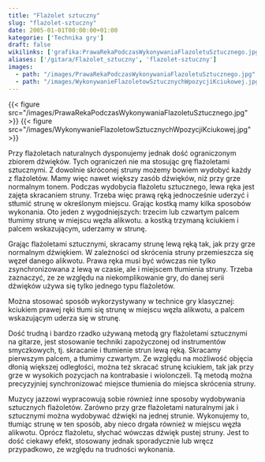```yaml
---
title: "Flażolet sztuczny"
slug: "flażolet-sztuczny"
date: 2005-01-01T00:00:00+01:00
kategorie: ['Technika gry']
draft: false
wikilinks: ['grafika:PrawaRekaPodczasWykonywaniaFlazoletuSztucznego.jpg', 'grafika:WykonywanieFlazoletowSztucznychWpozycjiKciukowej.jpg']
aliases: ['/gitara/Flażolet_sztuczny', 'flazolet-sztuczny']
images:
  - path: "/images/PrawaRekaPodczasWykonywaniaFlazoletuSztucznego.jpg"
  - path: "/images/WykonywanieFlazoletowSztucznychWpozycjiKciukowej.jpg"
---
```

{{< figure src="/images/PrawaRekaPodczasWykonywaniaFlazoletuSztucznego.jpg" >}}
{{< figure src="/images/WykonywanieFlazoletowSztucznychWpozycjiKciukowej.jpg" >}}

Przy flażoletach naturalnych dysponujemy jednak dość ograniczonym
zbiorem dźwięków. Tych ograniczeń nie ma stosując grę flażoletami
sztucznymi. Z dowolnie skróconej struny możemy bowiem wydobyć każdy z
flażoletów. Mamy więc nawet większy zasób dźwięków, niż przy grze
normalnym tonem. Podczas wydobycia flażoletu sztucznego, lewa ręka jest
zajęta skracaniem struny. Trzeba więc prawą ręką jednocześnie uderzyć i
stłumić strunę w określonym miejscu. Grając kostką mamy kilka sposobów
wykonania. Oto jeden z wygodniejszych: trzecim lub czwartym palcem
tłumimy strunę w miejscu węzła alikwotu. a kostką trzymaną kciukiem i
palcem wskazującym, uderzamy w strunę.

Grając flażoletami sztucznymi, skracamy strunę lewą ręką tak, jak przy
grze normalnym dźwiękiem. W zależności od skrócenia struny przemieszcza
się węzeł danego alikwotu. Prawa ręka musi być wówczas nie tylko
zsynchronizowana z lewą w czasie, ale i miejscem tłumienia struny.
Trzeba zaznaczyć, ze ze względu na niekomplikowanie gry, do danej serii
dźwięków używa się tylko jednego typu flażoletów.

Można stosować sposób wykorzystywany w technice gry klasycznej: kciukiem
prawej ręki tłumi się strunę w miejscu węzła alikwotu, a palcem
wskazującym uderza się w strunę.

Dość trudną i bardzo rzadko używaną metodą gry flażoletami sztucznymi na
gitarze, jest stosowanie techniki zapożyczonej od instrumentów
smyczkowych, tj. skracanie i tłumienie strun lewą ręką. Skracamy
pierwszym palcem, a tłumimy czwartym. Ze względu na możliwość objęcia
dłonią większej odległości, można też skracać strunę kciukiem, tak jak
przy grze w wysokich pozycjach na kontrabasie i wiolonczeli. Tą metodą
można precyzyjniej synchronizować miejsce tłumienia do miejsca skrócenia
struny.

Muzycy jazzowi wypracowują sobie również inne sposoby wydobywania
sztucznych flażoletów. Zarówno przy grze flażoletami naturalnymi jak i
sztucznymi można wydobywać dźwięki na jednej strunie. Wykonujemy to,
tłumiąc strunę w ten sposób, aby nieco drgała również w miejscu węzła
alikwotu. Oprócz flażoletu, słychać wówczas dźwięk pustej struny. Jest
to dość ciekawy efekt, stosowany jednak sporadycznie lub wręcz
przypadkowo, ze względu na trudności wykonania.

